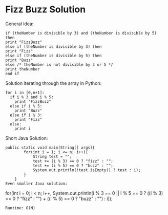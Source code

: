# Fizz Buzz Solution

General idea:
```
if (theNumber is divisible by 3) and (theNumber is divisible by 5) then
print "FizzBuzz"
else if (theNumber is divisible by 3) then
print "Fizz"
else if (theNumber is divisible by 5) then
print "Buzz"
else /* theNumber is not divisible by 3 or 5 */
print theNumber
end if
```
Solution iterating through the array in Python:
```
for i in [0,n+1]:
  if i % 3 and i % 5:
    print "FizzBuzz"
  else if i % 5:
    print "Buzz"
  else if i % 3:
    print "Fizz"
  else:
    print i
```

Short Java Solution:
```
public static void main(String[] args){		
		for(int i = 1; i <= n; i++){
			String test = "";
			test += (i % 3) == 0 ? "fizz" : "";
			test += (i % 5) == 0 ? "buzz" : "";
			System.out.println(!test.isEmpty() ? test : i);
		}
	}
Even smaller Java solution:
```
for(int i = 0; i < n; i++, System.out.println(i % 3 == 0 || i % 5 == 0 ? ((i % 3) == 0 ? "fizz" : "") + ((i % 5) == 0 ? "buzz" : "")  : i));
```
Runtime: O(N)
